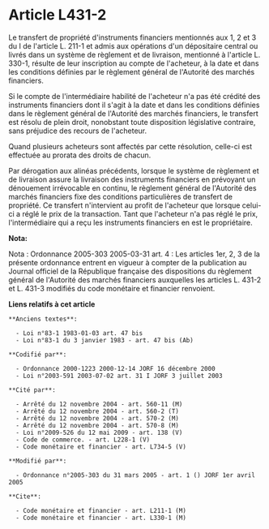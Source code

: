# Article L431-2

Le transfert de propriété d'instruments financiers mentionnés aux 1, 2 et 3 du I de l'article L. 211-1 et admis aux
opérations d'un dépositaire central ou livrés dans un système de règlement et de livraison, mentionné à l'article L. 330-1,
résulte de leur inscription au compte de l'acheteur, à la date et dans les conditions définies par le règlement général de
l'Autorité des marchés financiers.

Si le compte de l'intermédiaire habilité de l'acheteur n'a pas été crédité des instruments financiers dont il s'agit à la
date et dans les conditions définies dans le règlement général de l'Autorité des marchés financiers, le transfert est résolu
de plein droit, nonobstant toute disposition législative contraire, sans préjudice des recours de l'acheteur.

Quand plusieurs acheteurs sont affectés par cette résolution, celle-ci est effectuée au prorata des droits de chacun.

Par dérogation aux alinéas précédents, lorsque le système de règlement et de livraison assure la livraison des instruments
financiers en prévoyant un dénouement irrévocable en continu, le règlement général de l'Autorité des marchés financiers fixe
des conditions particulières de transfert de propriété. Ce transfert n'intervient au profit de l'acheteur que lorsque celui-
ci a réglé le prix de la transaction. Tant que l'acheteur n'a pas réglé le prix, l'intermédiaire qui a reçu les instruments
financiers en est le propriétaire.

**Nota:**

Nota : Ordonnance 2005-303 2005-03-31 art. 4 : Les articles 1er, 2, 3 de la présente ordonnance entrent en vigueur à compter
de la publication au Journal officiel de la République française des dispositions du règlement général de l'Autorité des
marchés financiers auxquelles les articles L. 431-2 et L. 431-3 modifiés du code monétaire et financier renvoient.

**Liens relatifs à cet article**

	**Anciens textes**:

	  - Loi n°83-1 1983-01-03 art. 47 bis
	  - Loi n°83-1 du 3 janvier 1983 - art. 47 bis (Ab)

	**Codifié par**:

	  - Ordonnance 2000-1223 2000-12-14 JORF 16 décembre 2000
	  - Loi n°2003-591 2003-07-02 art. 31 I JORF 3 juillet 2003

	**Cité par**:

	  - Arrêté du 12 novembre 2004 - art. 560-11 (M)
	  - Arrêté du 12 novembre 2004 - art. 560-2 (T)
	  - Arrêté du 12 novembre 2004 - art. 570-2 (M)
	  - Arrêté du 12 novembre 2004 - art. 570-8 (M)
	  - Loi n°2009-526 du 12 mai 2009 - art. 138 (V)
	  - Code de commerce. - art. L228-1 (V)
	  - Code monétaire et financier - art. L734-5 (V)

	**Modifié par**:

	  - Ordonnance n°2005-303 du 31 mars 2005 - art. 1 () JORF 1er avril 2005

	**Cite**:

	  - Code monétaire et financier - art. L211-1 (M)
	  - Code monétaire et financier - art. L330-1 (M)

